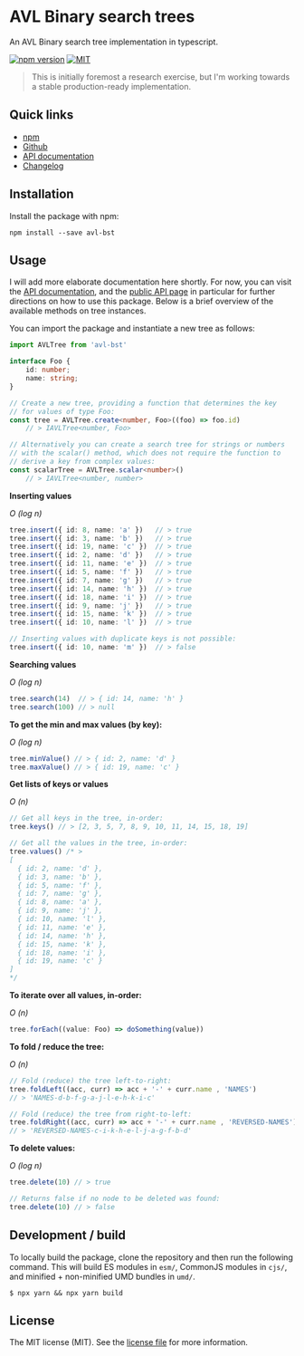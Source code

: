 # AVL Binary search trees

An AVL Binary search tree implementation in typescript.

[![npm version](https://badgen.net/npm/v/avl-bst?label=npm%20package&color=green&cache=600)][npm]
[![MIT](https://badgen.net/badge/license/MIT/green)][license file]
> This is initially foremost a research exercise, but I'm working towards a stable production-ready
> implementation.

## Quick links
- [npm][npm]
- [Github][gh]
- [API documentation][docs]
- [Changelog][changelog]

## Installation

Install the package with npm:

```text
npm install --save avl-bst
```

## Usage

I will add more elaborate documentation here shortly. For now, you can visit the [API documentation][docs], and the
[public API page][docs-api] in particular for further directions on how to use this package.
Below is a brief overview of the available methods on tree instances.

You can import the package and instantiate a new tree as follows:
```typescript
import AVLTree from 'avl-bst'

interface Foo {
    id: number;
    name: string;
}

// Create a new tree, providing a function that determines the key
// for values of type Foo:
const tree = AVLTree.create<number, Foo>((foo) => foo.id) 
    // > IAVLTree<number, Foo>

// Alternatively you can create a search tree for strings or numbers
// with the scalar() method, which does not require the function to
// derive a key from complex values:
const scalarTree = AVLTree.scalar<number>()
    // > IAVLTree<number, number>
```

**Inserting values**

_O (log n)_
```typescript
tree.insert({ id: 8, name: 'a' })   // > true
tree.insert({ id: 3, name: 'b' })   // > true
tree.insert({ id: 19, name: 'c' })  // > true
tree.insert({ id: 2, name: 'd' })   // > true
tree.insert({ id: 11, name: 'e' })  // > true
tree.insert({ id: 5, name: 'f' })   // > true
tree.insert({ id: 7, name: 'g' })   // > true
tree.insert({ id: 14, name: 'h' })  // > true
tree.insert({ id: 18, name: 'i' })  // > true
tree.insert({ id: 9, name: 'j' })   // > true
tree.insert({ id: 15, name: 'k' })  // > true
tree.insert({ id: 10, name: 'l' })  // > true

// Inserting values with duplicate keys is not possible:
tree.insert({ id: 10, name: 'm' })  // > false
```

**Searching values**

_O (log n)_
```typescript
tree.search(14)  // > { id: 14, name: 'h' }
tree.search(100) // > null
```

**To get the min and max values (by key):**
  
_O (log n)_
```typescript
tree.minValue() // > { id: 2, name: 'd' }
tree.maxValue() // > { id: 19, name: 'c' }
```

**Get lists of keys or values**

_O (n)_
```typescript
// Get all keys in the tree, in-order:
tree.keys() // > [2, 3, 5, 7, 8, 9, 10, 11, 14, 15, 18, 19]

// Get all the values in the tree, in-order:
tree.values() /* > 
[
  { id: 2, name: 'd' },
  { id: 3, name: 'b' },
  { id: 5, name: 'f' },
  { id: 7, name: 'g' },
  { id: 8, name: 'a' },
  { id: 9, name: 'j' },
  { id: 10, name: 'l' },
  { id: 11, name: 'e' },
  { id: 14, name: 'h' },
  { id: 15, name: 'k' },
  { id: 18, name: 'i' },
  { id: 19, name: 'c' }
]
*/
```

**To iterate over all values, in-order:**

_O (n)_
```typescript
tree.forEach((value: Foo) => doSomething(value))
```

**To fold / reduce the tree:** 

_O (n)_
```typescript
// Fold (reduce) the tree left-to-right:
tree.foldLeft((acc, curr) => acc + '-' + curr.name , 'NAMES')
// > 'NAMES-d-b-f-g-a-j-l-e-h-k-i-c'

// Fold (reduce) the tree from right-to-left:
tree.foldRight((acc, curr) => acc + '-' + curr.name , 'REVERSED-NAMES')
// > 'REVERSED-NAMES-c-i-k-h-e-l-j-a-g-f-b-d'
```
**To delete values:**

_O (log n)_
```typescript
tree.delete(10) // > true

// Returns false if no node to be deleted was found:
tree.delete(10) // > false
```



## Development / build

To locally build the package, clone the repository and then run the following command. 
This will build ES modules in `esm/`,
CommonJS modules in `cjs/`, and minified + non-minified UMD bundles in `umd/`.

```
$ npx yarn && npx yarn build
```

## License

The MIT license (MIT). See the [license file] for more information.

[license file]: https://github.com/JJWesterkamp/avl-tree/blob/master/LICENSE

[changelog]: https://github.com/JJWesterkamp/avl-bst/blob/master/CHANGELOG.md
[npm]: https://www.npmjs.com/package/avl-bst
[gh]: https://github.com/JJWesterkamp/avl-bst
[docs]: https://jjwesterkamp.github.io/avl-bst/index.html
[docs-api]: https://jjwesterkamp.github.io/avl-bst/modules/public_api.html
